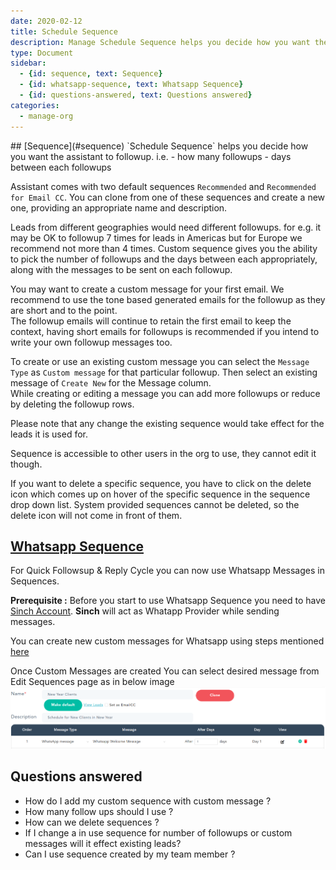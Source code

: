 ```yaml
---
date: 2020-02-12
title: Schedule Sequence 
description: Manage Schedule Sequence helps you decide how you want the assistant to followup. how many message and at what days of gap
type: Document
sidebar:
  - {id: sequence, text: Sequence}
  - {id: whatsapp-sequence, text: Whatsapp Sequence}
  - {id: questions-answered, text: Questions answered}
categories:
  - manage-org
---
```


<a name="sequence"/>
## [Sequence](#sequence)
`Schedule Sequence` helps you decide how you want the assistant to followup. i.e.  
- how many followups
- days between each followups

Assistant comes with two default sequences `Recommended` and `Recommended for Email CC`. 
You can clone from one of these sequences and create a new one, providing an appropriate name and description. 

Leads from different geographies would need different followups. for e.g. it may be OK to followup 7 times for leads in Americas but for Europe we recommend not more than 4 times. Custom sequence gives you the ability to pick the number of followups and the days between each appropriately, along with the messages to be sent on each followup.   

You may want to create a custom message for your first email. We recommend to use the tone based generated emails for the followup as they are short and to the point.  
The followup emails will continue to retain the first email to keep the context, having short emails for followups is recommended if you intend to write your own followup messages too.

To create or use an existing custom message you can select the `Message Type` as `Custom message` for that particular followup. Then select an existing message of `Create New` for the Message column.  
While creating or editing a message you can add more followups or reduce by deleting the followup rows. 

Please note that any change the existing sequence would take effect for the leads it is used for.

Sequence is accessible to other users in the org to use, they cannot edit it though. 

If you want to delete a specific sequence, you have to click on the delete icon which comes up on hover of the specific sequence in the sequence drop down list. System provided sequences cannot be deleted, so the delete icon will not come in front of them.

## [Whatsapp Sequence](#whatsapp-sequence)
For Quick Followsup & Reply Cycle you can now use Whatsapp Messages in Sequences.

**Prerequisite :** Before you start to use Whatsapp Sequence you need to have [Sinch Account](https://www.sinch.com/). **Sinch** will act as Whatapp Provider while sending messages.

You can create new custom messages for Whatsapp using steps mentioned [here](../../manage-org/whatsapp-message/)

Once Custom Messages are created You can select desired message from Edit Sequences page as in below image
![Whatsapp Message Sequence](../images/Whatsapp_Message_Sequence.png)

## Questions answered
- How do I add my custom sequence with custom message ?
- How many follow ups should I use ?
- How can we delete sequences ?
- If I change a in use sequence for number of followups or custom messages will it effect existing leads?
- Can I use sequence created by my team member ? 
